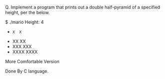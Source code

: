 Q. Implement a program that prints out a double half-pyramid of a specified height, per the below.

$ ./mario
Height: 4
-     X  X
-    XX  XX
-   XXX  XXX
-  XXXX  XXXX

More Comfortable Version

Done By C language.

